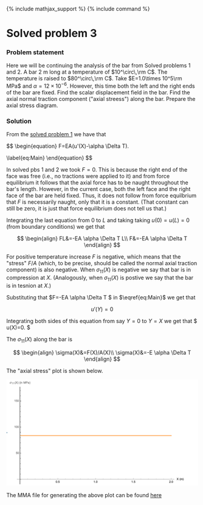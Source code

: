 {% include mathjax_support %}
{% include command %}


# Solved problem 3


### Problem statement

Here we will be continuing the analysis of the  bar from Solved problems 1 and 2. A bar 2 m long at a temperature of $10^\circ\,\rm C$. The temperature is raised to $80^\circ\,\rm C$. Take $E=1.0\times 10^5\rm MPa$ and $\alpha=12 \times 10^{-6}$.  However, this time both the left and the right ends of the bar are fixed. Find the scalar displacement field in the bar. Find the axial normal traction component ("axial streess") along the bar. Prepare the axial stress diagram. 




### Solution


From the  [solved  problem 1](./ThermalStressesSP1.md) we have that 


$$
\begin{equation}
F=EA(u'(X)-\alpha \Delta T).




\label{eq:Main}
\end{equation}
$$

In solved pbs 1 and 2 we took $F=0$. This is because the right end of the face was free (i.e., no tractions were applied to it) and from force equilibrium it follows that the axial force has to be naught throughout the bar's length. However, in the current case, both the left face and the right face of the bar are held fixed. Thus,  it does not follow from force equilbrium that $F$ is necessarily naught, only that it is a constant. (That constant can still be zero, it is just that force equilibrium does not tell us that.) 

Integrating the last equation from $0$ to $L$ and taking taking $u(0)=u(L)=0$ (from boundary conditions) we get that

$$
\begin{align}
FL&=-EA \alpha \Delta T L\\
F&=-EA \alpha \Delta T 
\end{align}
$$

For positive temperature increase $F$ is negative, which means that the "stress" $F/A$ (which, to be precise, should be called the  normal axial traction component) is also negative. When $\sigma_{11}(X)$ is negative we say that bar is in compression at $X$. (Analogously, when $\sigma_{11}(X)$ is postive we say that the bar is in tesnion at $X$.)

Substituting that $F=-EA \alpha \Delta T $ in $\eqref{eq:Main}$ we get that

$$
u'(Y)=0
$$

Integrating both sides of this equation from say $Y=0$ to $Y=X$ we get that
$
u(X)=0.
$

The $\sigma_{11}(X)$ along the bar is 

$$
\begin{align}
\sigma(X)&=F(X)/A(X)\\
\sigma(X)&=-E \alpha \Delta T 
\end{align}
$$

The "axial stress" plot is shown below. 


![](Images/2021-09-28-11-08-55.png)

The MMA file for generating the above plot can be found [here](WFiles/ThermalStressesSP3.nb)
